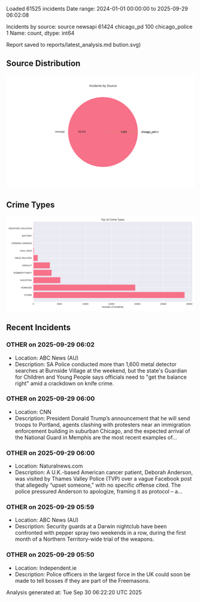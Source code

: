 
Loaded 61525 incidents
Date range: 2024-01-01 00:00:00 to 2025-09-29 06:02:08

Incidents by source:
source
newsapi           61424
chicago_pd          100
chicago_police        1
Name: count, dtype: int64

Report saved to reports/latest_analysis.md
bution.svg)

## Source Distribution
![Source Distribution](images/source_distribution.svg)

## Crime Types
![Crime Types](images/crime_types.svg)

## Recent Incidents

### OTHER on 2025-09-29 06:02
- Location: ABC News (AU)
- Description: SA Police conducted more than 1,600 metal detector searches at Burnside Village at the weekend, but the state's Guardian for Children and Young People says officials need to "get the balance right" amid a crackdown on knife crime.


### OTHER on 2025-09-29 06:00
- Location: CNN
- Description: President Donald Trump’s announcement that he will send troops to Portland, agents clashing with protesters near an immigration enforcement building in suburban Chicago, and the expected arrival of the National Guard in Memphis are the most recent examples of…


### OTHER on 2025-09-29 06:00
- Location: Naturalnews.com
- Description: A U.K.-based American cancer patient, Deborah Anderson, was visited by Thames Valley Police (TVP) over a vague Facebook post that allegedly “upset someone,” with no specific offense cited. The police pressured Anderson to apologize, framing it as protocol – a…


### OTHER on 2025-09-29 05:59
- Location: ABC News (AU)
- Description: Security guards at a Darwin nightclub have been confronted with pepper spray two weekends in a row, during the first month of a Northern Territory-wide trial of the weapons.


### OTHER on 2025-09-29 05:50
- Location: Independent.ie
- Description: Police officers in the largest force in the UK could soon be made to tell bosses if they are part of the Freemasons.

Analysis generated at: Tue Sep 30 06:22:20 UTC 2025
